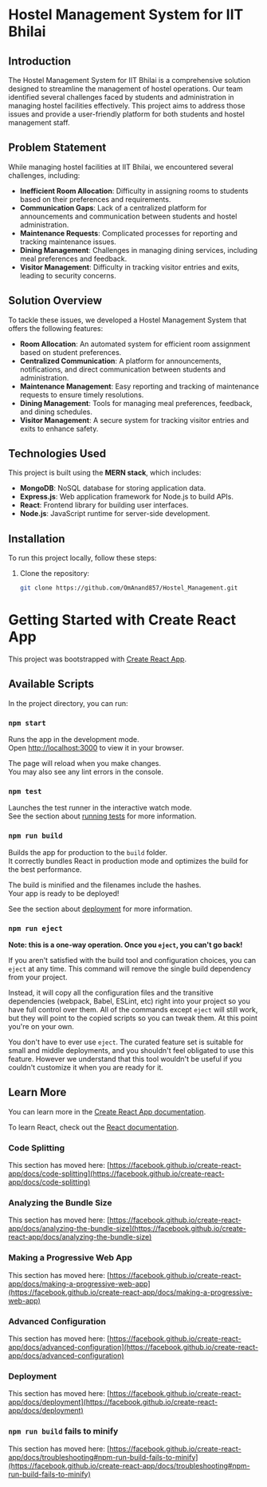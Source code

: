 # Hostel Management System for IIT Bhilai

## Introduction

The Hostel Management System for IIT Bhilai is a comprehensive solution designed to streamline the management of hostel operations. Our team identified several challenges faced by students and administration in managing hostel facilities effectively. This project aims to address those issues and provide a user-friendly platform for both students and hostel management staff.

## Problem Statement

While managing hostel facilities at IIT Bhilai, we encountered several challenges, including:

- **Inefficient Room Allocation**: Difficulty in assigning rooms to students based on their preferences and requirements.
- **Communication Gaps**: Lack of a centralized platform for announcements and communication between students and hostel administration.
- **Maintenance Requests**: Complicated processes for reporting and tracking maintenance issues.
- **Dining Management**: Challenges in managing dining services, including meal preferences and feedback.
- **Visitor Management**: Difficulty in tracking visitor entries and exits, leading to security concerns.

## Solution Overview

To tackle these issues, we developed a Hostel Management System that offers the following features:

- **Room Allocation**: An automated system for efficient room assignment based on student preferences.
- **Centralized Communication**: A platform for announcements, notifications, and direct communication between students and administration.
- **Maintenance Management**: Easy reporting and tracking of maintenance requests to ensure timely resolutions.
- **Dining Management**: Tools for managing meal preferences, feedback, and dining schedules.
- **Visitor Management**: A secure system for tracking visitor entries and exits to enhance safety.

## Technologies Used

This project is built using the **MERN stack**, which includes:

- **MongoDB**: NoSQL database for storing application data.
- **Express.js**: Web application framework for Node.js to build APIs.
- **React**: Frontend library for building user interfaces.
- **Node.js**: JavaScript runtime for server-side development.

## Installation

To run this project locally, follow these steps:

1. Clone the repository:

   ```bash
   git clone https://github.com/OmAnand857/Hostel_Management.git

# Getting Started with Create React App

This project was bootstrapped with [Create React App](https://github.com/facebook/create-react-app).

## Available Scripts

In the project directory, you can run:

### `npm start`

Runs the app in the development mode.\
Open [http://localhost:3000](http://localhost:3000) to view it in your browser.

The page will reload when you make changes.\
You may also see any lint errors in the console.

### `npm test`

Launches the test runner in the interactive watch mode.\
See the section about [running tests](https://facebook.github.io/create-react-app/docs/running-tests) for more information.

### `npm run build`

Builds the app for production to the `build` folder.\
It correctly bundles React in production mode and optimizes the build for the best performance.

The build is minified and the filenames include the hashes.\
Your app is ready to be deployed!

See the section about [deployment](https://facebook.github.io/create-react-app/docs/deployment) for more information.

### `npm run eject`

**Note: this is a one-way operation. Once you `eject`, you can't go back!**

If you aren't satisfied with the build tool and configuration choices, you can `eject` at any time. This command will remove the single build dependency from your project.

Instead, it will copy all the configuration files and the transitive dependencies (webpack, Babel, ESLint, etc) right into your project so you have full control over them. All of the commands except `eject` will still work, but they will point to the copied scripts so you can tweak them. At this point you're on your own.

You don't have to ever use `eject`. The curated feature set is suitable for small and middle deployments, and you shouldn't feel obligated to use this feature. However we understand that this tool wouldn't be useful if you couldn't customize it when you are ready for it.

## Learn More

You can learn more in the [Create React App documentation](https://facebook.github.io/create-react-app/docs/getting-started).

To learn React, check out the [React documentation](https://reactjs.org/).

### Code Splitting

This section has moved here: [https://facebook.github.io/create-react-app/docs/code-splitting](https://facebook.github.io/create-react-app/docs/code-splitting)

### Analyzing the Bundle Size

This section has moved here: [https://facebook.github.io/create-react-app/docs/analyzing-the-bundle-size](https://facebook.github.io/create-react-app/docs/analyzing-the-bundle-size)

### Making a Progressive Web App

This section has moved here: [https://facebook.github.io/create-react-app/docs/making-a-progressive-web-app](https://facebook.github.io/create-react-app/docs/making-a-progressive-web-app)

### Advanced Configuration

This section has moved here: [https://facebook.github.io/create-react-app/docs/advanced-configuration](https://facebook.github.io/create-react-app/docs/advanced-configuration)

### Deployment

This section has moved here: [https://facebook.github.io/create-react-app/docs/deployment](https://facebook.github.io/create-react-app/docs/deployment)

### `npm run build` fails to minify

This section has moved here: [https://facebook.github.io/create-react-app/docs/troubleshooting#npm-run-build-fails-to-minify](https://facebook.github.io/create-react-app/docs/troubleshooting#npm-run-build-fails-to-minify)
